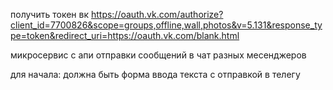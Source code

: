 получить токен вк https://oauth.vk.com/authorize?client_id=7700826&scope=groups,offline,wall,photos&v=5.131&response_type=token&redirect_uri=https://oauth.vk.com/blank.html



микросервис с апи отправки сообщений в чат разных месенджеров


для начала: должна быть форма ввода текста с отправкой в телегу 
